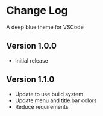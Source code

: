 # Change Log

A deep blue theme for VSCode

## Version 1.0.0
* Initial release

## Version 1.1.0
* Update to use build system
* Update menu and title bar colors
* Reduce requirements
